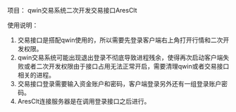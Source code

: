 项目：
qwin交易系统二次开发交易接口AresClt

使用说明：
1. 交易接口是搭配qwin使用的，所以需要先登录客户端右上角打开行情和二次开发权限。
2. qwin交易系统可能出现退出登录不彻底导致进程残余，使得再次启动客户端失败或者二次开发权限由于接口占用无法正常开启，需要清理qwin或者交易接口相关的进程。
3. 交易接口登录需要输入资金账户和密码，客户端登录另外还有一组登录账户密码。
4. AresClt连接服务器是在调用登录接口之后进行。